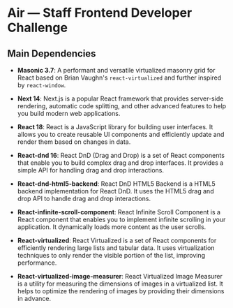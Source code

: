 # Air — Staff Frontend Developer Challenge


## Main Dependencies

- **Masonic 3.7**: A performant and versatile virtualized masonry grid for React based on Brian Vaughn's ```react-virtualized``` and further inspired by ```react-window```.

- **Next 14**: Next.js is a popular React framework that provides server-side rendering, automatic code splitting, and other advanced features to help you build modern web applications.

- **React 18**: React is a JavaScript library for building user interfaces. It allows you to create reusable UI components and efficiently update and render them based on changes in data.

- **React-dnd 16**: React DnD (Drag and Drop) is a set of React components that enable you to build complex drag and drop interfaces. It provides a simple API for handling drag and drop interactions.

- **React-dnd-html5-backend**: React DnD HTML5 Backend is a HTML5 backend implementation for React DnD. It uses the HTML5 drag and drop API to handle drag and drop interactions.

- **React-infinite-scroll-component**: React Infinite Scroll Component is a React component that enables you to implement infinite scrolling in your application. It dynamically loads more content as the user scrolls.

- **React-virtualized**: React Virtualized is a set of React components for efficiently rendering large lists and tabular data. It uses virtualization techniques to only render the visible portion of the list, improving performance.

- **React-virtualized-image-measurer**: React Virtualized Image Measurer is a utility for measuring the dimensions of images in a virtualized list. It helps to optimize the rendering of images by providing their dimensions in advance.

